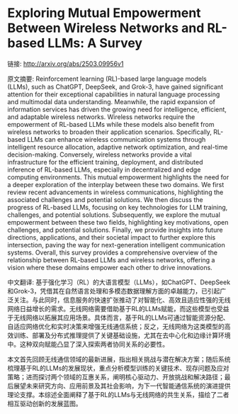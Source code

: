 # Exploring Mutual Empowerment Between Wireless Networks and RL-based LLMs: A Survey

链接: http://arxiv.org/abs/2503.09956v1

原文摘要:
Reinforcement learning (RL)-based large language models (LLMs), such as
ChatGPT, DeepSeek, and Grok-3, have gained significant attention for their
exceptional capabilities in natural language processing and multimodal data
understanding. Meanwhile, the rapid expansion of information services has
driven the growing need for intelligence, efficient, and adaptable wireless
networks. Wireless networks require the empowerment of RL-based LLMs while
these models also benefit from wireless networks to broaden their application
scenarios. Specifically, RL-based LLMs can enhance wireless communication
systems through intelligent resource allocation, adaptive network optimization,
and real-time decision-making. Conversely, wireless networks provide a vital
infrastructure for the efficient training, deployment, and distributed
inference of RL-based LLMs, especially in decentralized and edge computing
environments. This mutual empowerment highlights the need for a deeper
exploration of the interplay between these two domains. We first review recent
advancements in wireless communications, highlighting the associated challenges
and potential solutions. We then discuss the progress of RL-based LLMs,
focusing on key technologies for LLM training, challenges, and potential
solutions. Subsequently, we explore the mutual empowerment between these two
fields, highlighting key motivations, open challenges, and potential solutions.
Finally, we provide insights into future directions, applications, and their
societal impact to further explore this intersection, paving the way for
next-generation intelligent communication systems. Overall, this survey
provides a comprehensive overview of the relationship between RL-based LLMs and
wireless networks, offering a vision where these domains empower each other to
drive innovations.

中文翻译:
基于强化学习（RL）的大语言模型（LLMs），如ChatGPT、DeepSeek和Grok-3，凭借其在自然语言处理和多模态数据理解方面的卓越能力，已引起广泛关注。与此同时，信息服务的快速扩张推动了对智能化、高效且适应性强的无线网络日益增长的需求。无线网络需要借助基于RL的LLMs赋能，而这些模型也受益于无线网络以拓展其应用场景。具体而言，基于RL的LLMs可通过智能资源分配、自适应网络优化和实时决策来增强无线通信系统；反之，无线网络为这类模型的高效训练、部署及分布式推理提供了关键基础设施，尤其在去中心化和边缘计算环境中。这种双向赋能凸显了深入探索两者协同关系的必要性。

本文首先回顾无线通信领域的最新进展，指出相关挑战与潜在解决方案；随后系统梳理基于RL的LLMs的发展现状，重点分析模型训练的关键技术、现存问题及应对策略；进而探讨两个领域的互惠关系，阐明核心驱动力、开放挑战和解决路径；最后展望未来研究方向、应用前景及其社会影响，为下一代智能通信系统的演进提供理论支撑。本综述全面阐释了基于RL的LLMs与无线网络的共生关系，描绘了二者相互驱动创新的发展蓝图。
